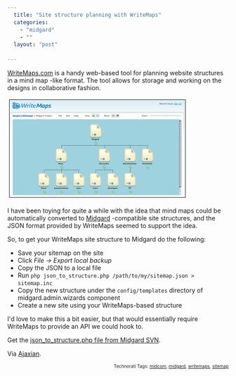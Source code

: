 ```yaml
---
  title: "Site structure planning with WriteMaps"
  categories: 
    - "midgard"
    - ""
  layout: "post"

---
```

<a href="http://www.writemaps.com/">WriteMaps.com</a> is a handy web-based tool for planning website structures in a mind map -like format. The tool allows for storage and working on the designs in collaborative fashion.

<img src="/files/writemaps.jpg" height="221" width="400" border="1" hspace="4" vspace="4" alt="Writemaps" />

I have been toying for quite a while with the idea that mind maps could be automatically converted to <a href="http://www.midgard-project.org/" title="Midgard">Midgard</a> -compatible site structures, and the JSON format provided by WriteMaps seemed to support the idea.

So, to get your WriteMaps site structure to Midgard do the following:

<ul><li>Save your sitemap on the site</li><li>Click <em>File -&gt; Export local backup</em></li><li>Copy the JSON to a local file</li><li>Run <code>php json_to_structure.php /path/to/my/sitemap.json &gt; sitemap.inc</code></li><li>Copy the new structure under the <code>config/templates</code> directory of midgard.admin.wizards component</li><li>Create a new site using your WriteMaps-based structure</li></ul>I'd love to make this a bit easier, but that would essentially require WriteMaps to provide an API we could hook to.

Get the <a href="http://trac.midgard-project.org/browser/trunk/midcom/midcom.core/support/json_to_structure.php?rev=13852">json_to_structure.php file from Midgard SVN</a>.

Via <a href="http://ajaxian.com/archives/writemapscom-eases-website-planning">Ajaxian</a>.

<!-- technorati tags start --><p style="text-align:right;font-size:10px;">Technorati Tags: <a href="http://www.technorati.com/tag/midcom" rel="tag">midcom</a>, <a href="http://www.technorati.com/tag/midgard" rel="tag">midgard</a>, <a href="http://www.technorati.com/tag/writemaps" rel="tag">writemaps</a>, <a href="http://www.technorati.com/tag/sitemap" rel="tag">sitemap</a></p><!-- technorati tags end -->